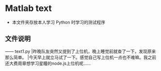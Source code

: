 # Matlab text
 - 本文件夹存放本人学习 Python 时学习的测试程序

## 文件说明
—— text1.py        	|昨晚队友突然又提到了上位机，晚上睡觉前就查了一下，发现原来那么简单。
					|今天早上就立马试了一下。感觉自己写上位机一点也不难嘛。我之前还大费周章想学习星瞳的node.js上位机呢……